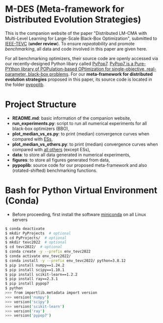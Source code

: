 # M-DES (Meta-framework for Distributed Evolution Strategies)

This is the companion website of the paper "Distributed LM-CMA with Multi-Level Learning for Large-Scale Black-Box Optimization", submitted to [IEEE-TEVC](https://ieeexplore.ieee.org/xpl/RecentIssue.jsp?punumber=4235) (**under review**). To ensure *repeatability* and promote *benchmarking*, all data and code involved in this paper are given here.

For all benchmarking optimizers, their source code are openly accessed via our recently-designed Python libary called [PyPop7](https://github.com/Evolutionary-Intelligence/pypop). [PyPop7 is a Pure-PYthon library of POPulation-based OPtimization for single-objective, real-parameter, black-box problems](https://pypop.readthedocs.io/). For our **meta-framework for distributed evolution strategies** proposed in this paper, its source code is located in the folder [pypoplib](https://github.com/Evolutionary-Intelligence/M-DES/tree/main/pypoplib).

# Project Structure

* **README.md**: basic information of the companion website,
* **run_experiments.py**: script to run all numerical experiments for all black-box optimizers (BBO),
* **plot_median_vs_es.py**: to print (median) convergence curves when compared with [ESs](https://pypop.readthedocs.io/en/latest/es/es.html),
* **plot_median_vs_others.py**: to print (median) convergence curves when compared with [all others](https://pypop.readthedocs.io/en/latest/index.html) (except ESs),
* **data**: to store all data generated in numerical experiments,
* **figures**: to store all figures generated from data,
* **pypoplib**: source code for our proposed meta-framework and also (rotated-shifted) benchmarking functions.

# Bash for Python Virtual Environment (Conda)

* Before proceeding, first install the software [miniconda](https://docs.conda.io/en/latest/miniconda.html) on all Linux servers

```bash
$ conda deactivate
$ mkdir PyProjects  # optional
$ cd PyProjects/  # optional
$ mkdir tevc2022  # optional
$ cd tevc2022/  # optional
$ conda create -y --prefix env_tevc2022
$ conda activate env_tevc2022/
$ conda install -y --prefix env_tevc2022/ python=3.8.12
$ pip install numpy==1.24.2
$ pip install scipy==1.10.1
$ pip install scikit-learn==1.2.2
$ pip install ray==2.3.1
$ pip install pypop7
$ python
>>> from importlib.metadata import version
>>> version('numpy')
>>> version('scipy')
>>> version('scikit-learn')
>>> version('ray')
>>> version('pypop7')
```

